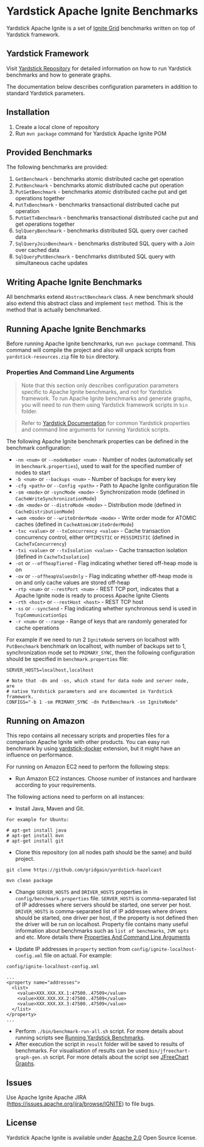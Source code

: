 <!--
  Licensed to the Apache Software Foundation (ASF) under one or more
  contributor license agreements.  See the NOTICE file distributed with
  this work for additional information regarding copyright ownership.
  The ASF licenses this file to You under the Apache License, Version 2.0
  (the "License"); you may not use this file except in compliance with
  the License.  You may obtain a copy of the License at

       http://www.apache.org/licenses/LICENSE-2.0

  Unless required by applicable law or agreed to in writing, software
  distributed under the License is distributed on an "AS IS" BASIS,
  WITHOUT WARRANTIES OR CONDITIONS OF ANY KIND, either express or implied.
  See the License for the specific language governing permissions and
  limitations under the License.
-->

# Yardstick Apache Ignite Benchmarks
Yardstick Apache Ignite is a set of <a href="http://ignite.incubator.apache.org/">Ignite Grid</a> benchmarks written on top of Yardstick framework.

## Yardstick Framework
Visit <a href="https://github.com/gridgain/yardstick" target="_blank">Yardstick Repository</a> for detailed information on how to run Yardstick benchmarks and how to generate graphs.

The documentation below describes configuration parameters in addition to standard Yardstick parameters.

## Installation
1. Create a local clone of repository
2. Run `mvn package` command for Yardstick Apache Ignite POM

## Provided Benchmarks
The following benchmarks are provided:

1. `GetBenchmark` - benchmarks atomic distributed cache get operation
2. `PutBenchmark` - benchmarks atomic distributed cache put operation
3. `PutGetBenchmark` - benchmarks atomic distributed cache put and get operations together
4. `PutTxBenchmark` - benchmarks transactional distributed cache put operation
5. `PutGetTxBenchmark` - benchmarks transactional distributed cache put and get operations together
6. `SqlQueryBenchmark` - benchmarks distributed SQL query over cached data
7. `SqlQueryJoinBenchmark` - benchmarks distributed SQL query with a Join over cached data
8. `SqlQueryPutBenchmark` - benchmarks distributed SQL query with simultaneous cache updates

## Writing Apache Ignite Benchmarks
All benchmarks extend `AbstractBenchmark` class. A new benchmark should also extend this abstract class and implement `test` method. This is the method that is actually benchmarked.

## Running Apache Ignite Benchmarks
Before running Apache Ignite benchmarks, run `mvn package` command. This command will compile the project and also will unpack scripts from `yardstick-resources.zip` file to `bin` directory.

### Properties And Command Line Arguments
> Note that this section only describes configuration parameters specific to Apache Ignite benchmarks, and not for Yardstick framework. To run Apache Ignite benchmarks and generate graphs, you will need to run them using Yardstick framework scripts in `bin` folder.

> Refer to [Yardstick Documentation](https://github.com/gridgain/yardstick) for common Yardstick properties and command line arguments for running Yardstick scripts.

The following Apache Ignite benchmark properties can be defined in the benchmark configuration:

* `-nn <num>` or `--nodeNumber <num>` - Number of nodes (automatically set in `benchmark.properties`), used to wait for the specified number of nodes to start
* `-b <num>` or `--backups <num>` - Number of backups for every key
* `-cfg <path>` or `--Config <path>` - Path to Apache Ignite configuration file
* `-sm <mode>` or `-syncMode <mode>` - Synchronization mode (defined in `CacheWriteSynchronizationMode`)
* `-dm <mode>` or `--distroMode <mode>` - Distribution mode (defined in `CacheDistributionMode`)
* `-wom <mode>` or `--writeOrderMode <mode>` - Write order mode for ATOMIC caches (defined in `CacheAtomicWriteOrderMode`)
* `-txc <value>` or `--txConcurrency <value>` - Cache transaction concurrency control, either `OPTIMISTIC` or `PESSIMISTIC` (defined in `CacheTxConcurrency`)
* `-txi <value>` or `--txIsolation <value>` - Cache transaction isolation (defined in `CacheTxIsolation`)
* `-ot` or `--offheapTiered` - Flag indicating whether tiered off-heap mode is on
* `-ov` or `--offheapValuesOnly` - Flag indicating whether off-heap mode is on and only cache values are stored off-heap
* `-rtp <num>`  or `--restPort <num>` - REST TCP port, indicates that a Apache Ignite node is ready to process Apache Ignite Clients
* `-rth <host>` or `--restHost <host>` - REST TCP host
* `-ss` or `--syncSend` - Flag indicating whether synchronous send is used in `TcpCommunicationSpi`
* `-r <num>` or `--range` - Range of keys that are randomly generated for cache operations

For example if we need to run 2 `IgniteNode` servers on localhost with `PutBenchmark` benchmark on localhost, with number of backups set to 1, synchronization mode set to `PRIMARY_SYNC`, then the following configuration should be specified in `benchmark.properties` file:

```
SERVER_HOSTS=localhost,localhost
    
# Note that -dn and -sn, which stand for data node and server node, are 
# native Yardstick parameters and are documented in Yardstick framework.
CONFIGS="-b 1 -sm PRIMARY_SYNC -dn PutBenchmark -sn IgniteNode"
```

## Running on Amazon

This repo contains all necessary scripts and properties files for a comparison Apache Ignite with other products.
You can easy run benchmark by using [yardstick-docker](https://github.com/yardstick-benchmarks/yardstick-docker) extension, but it might have an influence on performance.

For running on Amazon EC2 need to perform the following steps:

* Run Amazon EC2 instances. Choose number of instances and hardware according to your requirements.

The following actions need to perform on all instances:

* Install Java, Maven and Git.

```
For example for Ubuntu:

# apt-get install java
# apt-get install mvn
# apt-get install git
```

* Clone this repository (on all nodes path should be the same) and build project.

```
git clone https://github.com/gridgain/yardstick-hazelcast

mvn clean package
```

* Change `SERVER_HOSTS` and `DRIVER_HOSTS` properties in `config/benchmark.properties` file. 
`SERVER_HOSTS` is comma-separated list of IP addresses where servers should be started, one server per host. 
`DRIVER_HOSTS` is comma-separated list of IP addresses where drivers should be started, one driver per host, if the 
property is not defined then the driver will be run on localhost.
Property file contains many useful information about benchmarks such as `list of benchmarks`, `JVM opts` and etc. More details there
[Properties And Command Line Arguments](https://github.com/gridgain/yardstick#properties-and-command-line-arguments)

* Update IP addresses in `property` section from `config/ignite-localhost-config.xml` file on actual. For example:

```
config/ignite-localhost-config.xml

...
<property name="addresses">
  <list>
    <value>XXX.XXX.XX.1:47500..47509</value>
    <value>XXX.XXX.XX.2:47500..47509</value>
    <value>XXX.XXX.XX.3:47500..47509</value>
  </list>
</property>
...
```

* Perform `./bin/benchmark-run-all.sh` script. For more details about running scripts see [Running Yardstick Benchmarks](https://github.com/gridgain/yardstick#running-yardstick-benchmarks).
* After execution the script in `result` folder will be saved to results of benchmarks. For visualisation of results can be used `bin/jfreechart-graph-gen.sh` script. 
For more details about the script see [JFreeChart Graphs](https://github.com/gridgain/yardstick#jfreechart-graphs).

## Issues
Use Apache Ignite Apache JIRA (https://issues.apache.org/jira/browse/IGNITE) to file bugs.

## License
Yardstick Apache Ignite is available under [Apache 2.0](http://www.apache.org/licenses/LICENSE-2.0.html) Open Source license.
